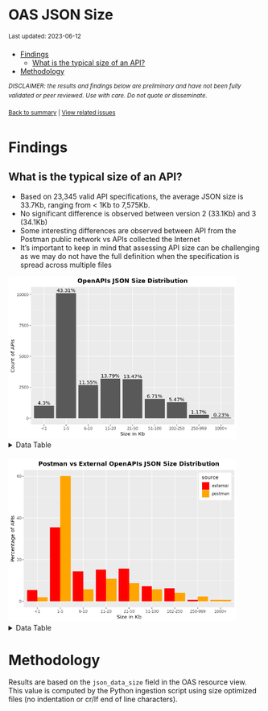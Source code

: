 OAS JSON Size
================
<sup>Last updated: 2023-06-12</sup>

- <a href="#findings" id="toc-findings">Findings</a>
  - <a href="#what-is-the-typical-size-of-an-api"
    id="toc-what-is-the-typical-size-of-an-api">What is the typical size of
    an API?</a>
- <a href="#methodology" id="toc-methodology">Methodology</a>

<sup>*DISCLAIMER: the results and findings below are preliminary and
have not been fully validated or peer reviewed. Use with care. Do not
quote or disseminate.*</sup>

<sup>[Back to summary](oas_summary.md) \| [View related
issues](https://github.com/postman-open-technologies/knowledge-base/labels/oas%3Asize)</sup>

# Findings

## What is the typical size of an API?

- Based on 23,345 valid API specifications, the average JSON size is
  33.7Kb, ranging from \< 1Kb to 7,575Kb.
- No significant difference is observed between version 2 (33.1Kb) and 3
  (34.1Kb)
- Some interesting differences are observed between API from the Postman
  public network vs APIs collected the Internet
- It’s important to keep in mind that assessing API size can be
  challenging as we may do not have the full definition when the
  specification is spread across multiple files

<img src="oas_size_files/figure-gfm/oas_paths_buckets_barplot-1.png" width="90%" />

<details style="margin-bottom:20px;">
<summary>
Data Table
</summary>

| bucket | label   | count |   pct |
|-------:|:--------|------:|------:|
|      0 | \<1     |  1003 |  4.30 |
|      1 | 1-5     | 10110 | 43.31 |
|      2 | 6-10    |  2697 | 11.55 |
|      3 | 11-20   |  3219 | 13.79 |
|      4 | 21-50   |  3145 | 13.47 |
|      5 | 51-100  |  1567 |  6.71 |
|      6 | 102-250 |  1277 |  5.47 |
|      7 | 250-999 |   273 |  1.17 |
|      8 | 1000+   |    54 |  0.23 |

</details>

<img src="oas_size_files/figure-gfm/oas_paths_buckets_postman_barplot-1.png" width="90%" />

<details style="margin-bottom:20px;">
<summary>
Data Table
</summary>

| source   | bucket | label   |    n |   pct |
|:---------|-------:|:--------|-----:|------:|
| external |      0 | \<1     |  857 |  5.39 |
| postman  |      0 | \<1     |  146 |  1.96 |
| external |      1 | 1-5     | 5643 | 35.46 |
| postman  |      1 | 1-5     | 4467 | 60.10 |
| external |      2 | 6-10    | 2277 | 14.31 |
| postman  |      2 | 6-10    |  420 |  5.65 |
| external |      3 | 11-20   | 2419 | 15.20 |
| postman  |      3 | 11-20   |  800 | 10.76 |
| external |      4 | 21-50   | 2498 | 15.70 |
| postman  |      4 | 21-50   |  647 |  8.70 |
| external |      5 | 51-100  | 1138 |  7.15 |
| postman  |      5 | 51-100  |  429 |  5.77 |
| external |      6 | 102-250 |  977 |  6.14 |
| postman  |      6 | 102-250 |  300 |  4.04 |
| external |      7 | 250-999 |  103 |  0.65 |
| postman  |      7 | 250-999 |  170 |  2.29 |
| postman  |      8 | 1000+   |   54 |  0.73 |

</details>

# Methodology

Results are based on the `json_data_size` field in the OAS resource
view. This value is computed by the Python ingestion script using size
optimized files (no indentation or cr/lf end of line characters).
